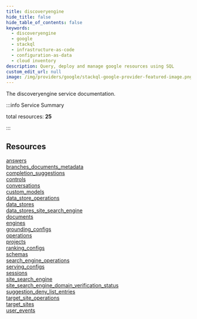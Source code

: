 ```yaml
---
title: discoveryengine
hide_title: false
hide_table_of_contents: false
keywords:
  - discoveryengine
  - google
  - stackql
  - infrastructure-as-code
  - configuration-as-data
  - cloud inventory
description: Query, deploy and manage google resources using SQL
custom_edit_url: null
image: /img/providers/google/stackql-google-provider-featured-image.png
---
```


The discoveryengine service documentation.

:::info Service Summary

<div class="row">
<div class="providerDocColumn">
<span>total resources:&nbsp;<b>25</b></span><br />
</div>
</div>

:::

## Resources
<div class="row">
<div class="providerDocColumn">
<a href="/providers/google/discoveryengine/answers/">answers</a><br />
<a href="/providers/google/discoveryengine/branches_documents_metadata/">branches_documents_metadata</a><br />
<a href="/providers/google/discoveryengine/completion_suggestions/">completion_suggestions</a><br />
<a href="/providers/google/discoveryengine/controls/">controls</a><br />
<a href="/providers/google/discoveryengine/conversations/">conversations</a><br />
<a href="/providers/google/discoveryengine/custom_models/">custom_models</a><br />
<a href="/providers/google/discoveryengine/data_store_operations/">data_store_operations</a><br />
<a href="/providers/google/discoveryengine/data_stores/">data_stores</a><br />
<a href="/providers/google/discoveryengine/data_stores_site_search_engine/">data_stores_site_search_engine</a><br />
<a href="/providers/google/discoveryengine/documents/">documents</a><br />
<a href="/providers/google/discoveryengine/engines/">engines</a><br />
<a href="/providers/google/discoveryengine/grounding_configs/">grounding_configs</a><br />
<a href="/providers/google/discoveryengine/operations/">operations</a>
</div>
<div class="providerDocColumn">
<a href="/providers/google/discoveryengine/projects/">projects</a><br />
<a href="/providers/google/discoveryengine/ranking_configs/">ranking_configs</a><br />
<a href="/providers/google/discoveryengine/schemas/">schemas</a><br />
<a href="/providers/google/discoveryengine/search_engine_operations/">search_engine_operations</a><br />
<a href="/providers/google/discoveryengine/serving_configs/">serving_configs</a><br />
<a href="/providers/google/discoveryengine/sessions/">sessions</a><br />
<a href="/providers/google/discoveryengine/site_search_engine/">site_search_engine</a><br />
<a href="/providers/google/discoveryengine/site_search_engine_domain_verification_status/">site_search_engine_domain_verification_status</a><br />
<a href="/providers/google/discoveryengine/suggestion_deny_list_entries/">suggestion_deny_list_entries</a><br />
<a href="/providers/google/discoveryengine/target_site_operations/">target_site_operations</a><br />
<a href="/providers/google/discoveryengine/target_sites/">target_sites</a><br />
<a href="/providers/google/discoveryengine/user_events/">user_events</a>
</div>
</div>